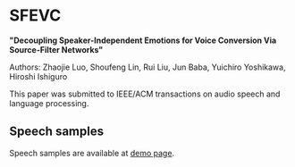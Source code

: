 # SFEVC

__"Decoupling Speaker-Independent Emotions for Voice Conversion Via Source-Filter Networks"__

Authors: Zhaojie Luo, Shoufeng Lin, Rui Liu, Jun Baba, Yuichiro Yoshikawa, Hiroshi Ishiguro

This paper was submitted to IEEE/ACM transactions on audio speech and language processing.

## Speech samples


Speech samples are available at [demo page](https://ZhaojieL.github.io/SFEVC/).




 

